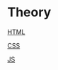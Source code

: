 # Theory

<a href = HTML/READMI.md><p3>HTML</p3></a>

<a href = CSS/READMI.md><p3>CSS</p3></a>

<a href = JS/READMI.md><p3>JS</p3></a>


